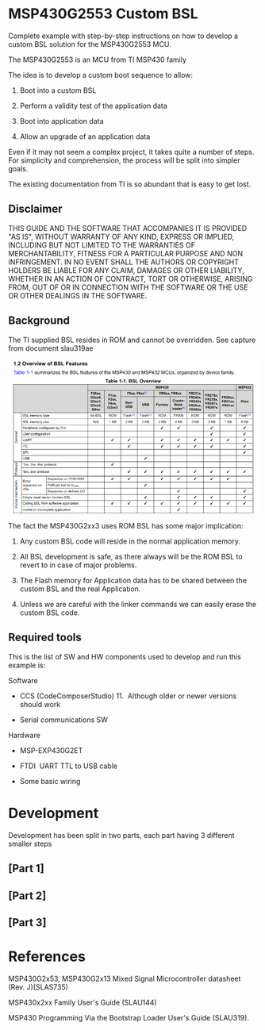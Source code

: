 

# MSP430G2553 Custom BSL

Complete example with step-by-step instructions on how to develop a custom BSL solution for the MSP430G2553 MCU.

The MSP430G2553 is an MCU from TI MSP430 family

The idea is to develop a custom boot sequence to allow:

1. Boot into a custom BSL

2. Perform a validity test of the application data

3. Boot into application data

4. Allow an upgrade of an application data

Even if it may not seem a complex project, it takes quite a number of steps. For simplicity and comprehension, the process will be split into simpler goals.

The existing documentation from TI is so abundant that is easy to get lost.



## Disclaimer

THIS GUIDE AND THE SOFTWARE THAT ACCOMPANIES IT IS PROVIDED "AS IS", WITHOUT WARRANTY OF ANY KIND, EXPRESS OR IMPLIED, INCLUDING BUT NOT LIMITED TO THE WARRANTIES OF MERCHANTABILITY, FITNESS FOR A PARTICULAR PURPOSE AND NON INFRINGEMENT. IN NO EVENT SHALL THE AUTHORS OR COPYRIGHT HOLDERS BE LIABLE FOR ANY CLAIM, DAMAGES OR OTHER LIABILITY, WHETHER IN AN ACTION OF CONTRACT, TORT OR OTHERWISE, ARISING FROM, OUT OF OR IN CONNECTION WITH THE SOFTWARE OR THE USE OR OTHER DEALINGS IN THE SOFTWARE.



## Background

The TI supplied BSL resides in ROM and cannot be overridden. See capture from document slau319ae

![bsl-features.png](doc/bsl-features.png)

The fact the MSP430G2xx3 uses ROM BSL has some major implication:

1. Any custom BSL code will reside in the normal application memory.

2. All BSL development is safe, as there always will be the ROM BSL to revert to in case of major problems.

3. The Flash memory for Application data has to be shared between the custom BSL and the real Application.

4. Unless we are careful with the linker commands we can easily erase the custom BSL code.
   
   

## Required tools

This is the list of SW and HW components used to develop and run this example is:

Software

- CCS (CodeComposerStudio) 11.  Although older or newer versions should work

- Serial communications SW

Hardware

- MSP-EXP430G2ET

- FTDI  UART TTL to USB cable

- Some basic wiring



# Development

Development has been split in two parts, each part having 3 different smaller steps

## [Part 1]

## [Part 2]

## [Part 3]





# References

MSP430G2x53, MSP430G2x13 Mixed Signal Microcontroller datasheet (Rev. J)(SLAS735)

MSP430x2xx Family User's Guide (SLAU144)

MSP430 Programming Via the Bootstrap Loader User's Guide (SLAU319).
